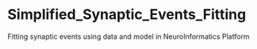 # Simplified_Synaptic_Events_Fitting
Fitting synaptic events using data and model in NeuroInformatics Platform
